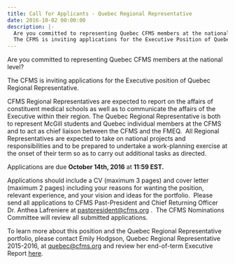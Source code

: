 ```yaml
---
title: Call for Applicants - Quebec Regional Representative
date: 2016-10-02 00:00:00
description: |-
  Are you committed to representing Quebec CFMS members at the national level?
  The CFMS is inviting applications for the Executive Position of Quebec Regional Representative.
---
```



Are you committed to representing Quebec CFMS members at the national level?

The CFMS is inviting applications for the Executive position of Quebec Regional Representative.

CFMS Regional Representatives are expected to report on the affairs of constituent medical schools as well as to communicate the affairs of the Executive within their region. The Quebec Regional Representative is both to represent McGill students and Quebec individual members at the CFMS and to act as chief liaison between the CFMS and the FMEQ.&nbsp; All Regional Representatives are expected to take on national projects and responsibilities and to be prepared to undertake a work-planning exercise at the onset of their term so as to carry out additional tasks as directed.

Applications are due **October 14th, 2016** at **11:59 EST.**

Applications should include a CV (maximum 3 pages) and cover letter (maximum 2 pages) including your reasons for wanting the position, relevant experience, and your vision and ideas for the portfolio. &nbsp;Please send all applications to CFMS Past-President and Chief Returning Officer Dr. Anthea Lafreniere at [pastpresident@cfms.org](mailto:pastpresident@cfms.org) . &nbsp;The CFMS Nominations Committee will review all submitted applications.

To learn more about this position and the Quebec Regional Representative portfolio, please contact Emily Hodgson, Quebec Regional Representative 2015-2016, at [quebec@cfms.org](mailto:quebec@cfms.org) and review her end-of-term Executive Report [here](http://www.cfms.org/files/meetings/agm-2016/exec-reports/agm%202016%20-%20quebec%20regional%20reps.pdf).&nbsp;&nbsp;